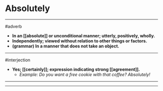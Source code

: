 # Absolutely
---
#adverb
- **In an [[absolute]] or unconditional manner; utterly, positively, wholly.**
- **Independently; viewed without relation to other things or factors.**
- **(grammar) In a manner that does not take an object.**
---
#interjection
- **Yes; [[certainly]]; expression indicating strong [[agreement]].**
	- _Example: Do you want a free cookie with that coffee?
Absolutely!_
---
---
